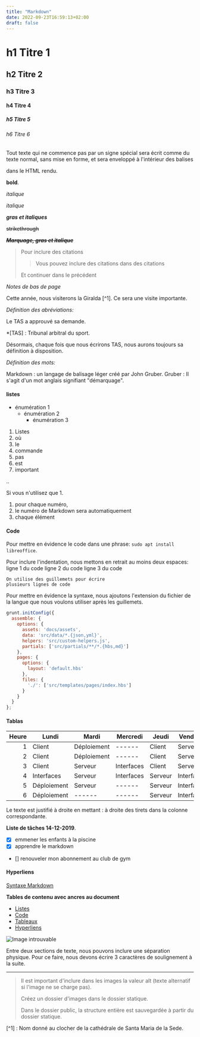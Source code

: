 ```yaml
---
title: "Markdown"
date: 2022-09-23T16:59:13+02:00
draft: false
---
```


# h1 Titre 1
## h2 Titre 2
### h3 Titre 3
#### h4 Titre 4
##### h5 Titre 5
###### h6 Titre 6

<!--
commentaire
-->

Tout texte qui ne commence pas par un signe spécial sera écrit comme du texte normal, sans mise en forme, et sera enveloppé à l'intérieur des balises <p></p> dans le HTML rendu.

**bold**.

_italique_

*italique*

*****gras et italiques*****

~~strikethrough~~

~~***Marquage, gras et italique***~~

> Pour inclure des citations 
>
>> Vous pouvez inclure des citations dans des citations
> 
> Et continuer dans le précédent

*Notes de bas de page*

Cette année, nous visiterons la Giralda [^1]. Ce sera une visite importante.

*Définition des abréviations:* 

Le TAS a approuvé sa demande.

*[TAS] : Tribunal arbitral du sport.

Désormais, chaque fois que nous écrirons TAS, nous aurons toujours sa définition à disposition.

*Définition des mots:* 

Markdown
: un langage de balisage léger créé par John Gruber.
Gruber
: Il s'agit d'un mot anglais signifiant "démarquage".

#### **listes**


* énumération 1
    - énumération 2
        + énumération 3

1. Listes
4. où
2. le
12. commande
8. pas
99. est
21. important

..

Si vous n'utilisez que 1. 
1. pour chaque numéro, 
1. le numéro de Markdown sera automatiquement 
1. chaque élément



#### **Code**

Pour mettre en évidence le code dans une phrase: `sudo apt install libreoffice`.

Pour inclure l'indentation, nous mettons en retrait au moins deux espaces:
    ligne 1 du code
    ligne 2 du code
    ligne 3 du code


``` 
On utilise des guillemets pour écrire 
plusieurs lignes de code
```

Pour mettre en évidence la syntaxe, nous ajoutons l'extension du fichier de la langue que nous voulons utiliser après les guillemets.

```js
grunt.initConfig({
  assemble: {
    options: {
      assets: 'docs/assets',
      data: 'src/data/*.{json,yml}',
      helpers: 'src/custom-helpers.js',
      partials: ['src/partials/**/*.{hbs,md}']
    },
    pages: {
      options: {
        layout: 'default.hbs'
      },
      files: {
        './': ['src/templates/pages/index.hbs']
      }
    }
  }
};
```



#### **Tablas**

| Heure | Lundi | Mardi | Mercredi | Jeudi | Vendredi|
| ------: | ------ | ------ | ------ | ------ | ------ | 
| 1 | Client | Déploiement | ------ | Client | Serveur | 
| 2 | Client | Déploiement | ------ | Client | Serveur | 
| 3 | Client | Serveur | Interfaces | Client | Serveur | 
| 4 | Interfaces | Serveur | Interfaces | Serveur | Interfaces | 
| 5 | Déploiement | Serveur | ------ | Serveur | Interfaces | 
| 6 | Déploiement | ------ | ------ | Serveur | Interfaces | 

Le texte est justifié à droite en mettant : à droite des tirets dans la colonne correspondante.

**Liste de tâches 14-12-2019**.

- [X] emmener les enfants à la piscine
- [X] apprendre le markdown
- [] renouveler mon abonnement au club de gym


#### **Hyperliens**

[Syntaxe Markdown](https://geekland.eu/aprender-markdown-en-minutos/ "Vous pouvez ajouter une bulle avec des informations d'aide")


**Tables de contenu avec ancres au document** 

- [Listes](#Listes)
- [Code](#Code)
- [Tableaux](#Tableaux)
- [Hyperliens](#Hyperliens)


![Image introuvable](/image/img1.jpeg "titre optionnel")

Entre deux sections de texte, nous pouvons inclure une séparation physique. Pour ce faire, nous devons écrire 3 caractères de soulignement à la suite. 

___

> Il est important d'inclure dans les images la valeur alt (texte alternatif si l'image ne se charge pas).
>
> Créez un dossier d'images dans le dossier statique.
>
> Dans le dossier public, la structure entière est sauvegardée à partir du dossier statique.





[^1] : Nom donné au clocher de la cathédrale de Santa Maria de la Sede.
